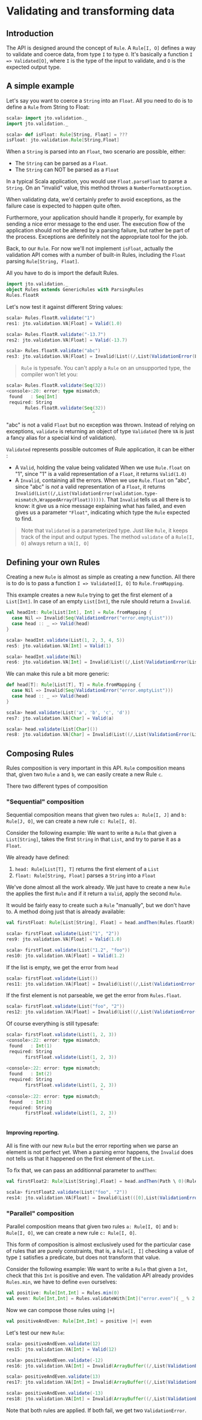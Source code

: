 # Validating and transforming data

## Introduction

The API is designed around the concept of `Rule`. A `Rule[I, O]` defines a way to validate and coerce data, from type `I` to type `O`. It's basically a function `I => Validated[O]`, where `I` is the type of the input to validate, and `O` is the expected output type.

## A simple example

Let's say you want to coerce a `String` into an `Float`.
All you need to do is to define a `Rule` from String to Float:

```scala
scala> import jto.validation._
import jto.validation._

scala> def isFloat: Rule[String, Float] = ???
isFloat: jto.validation.Rule[String,Float]
```

When a `String` is parsed into an `Float`, two scenario are possible, either:

- The `String` can be parsed as a `Float`.
- The `String` can NOT be parsed as a `Float`

In a typical Scala application, you would use `Float.parseFloat` to parse a `String`. On an "invalid" value, this method throws a `NumberFormatException`.

When validating data, we'd certainly prefer to avoid exceptions, as the failure case is expected to happen quite often.

Furthermore, your application should handle it properly, for example by sending a nice error message to the end user. The execution flow of the application should not be altered by a parsing failure, but rather be part of the process. Exceptions are definitely not the appropriate tool for the job.

Back, to our `Rule`. For now we'll not implement `isFloat`, actually the validation API comes with a number of built-in Rules, including the `Float` parsing `Rule[String, Float]`.

All you have to do is import the default Rules.

```scala
import jto.validation._
object Rules extends GenericRules with ParsingRules
Rules.floatR
```

Let's now test it against different String values:

```scala
scala> Rules.floatR.validate("1")
res1: jto.validation.VA[Float] = Valid(1.0)

scala> Rules.floatR.validate("-13.7")
res2: jto.validation.VA[Float] = Valid(-13.7)

scala> Rules.floatR.validate("abc")
res3: jto.validation.VA[Float] = Invalid(List((/,List(ValidationError(List(error.number),WrappedArray(Float))))))
```

> `Rule` is typesafe. You can't apply a `Rule` on an unsupported type, the compiler won't let you:
>
```scala
scala> Rules.floatR.validate(Seq(32))
<console>:20: error: type mismatch;
 found   : Seq[Int]
 required: String
       Rules.floatR.validate(Seq(32))
                                ^
```

"abc" is not a valid `Float` but no exception was thrown. Instead of relying on exceptions, `validate` is returning an object of type `Validated` (here `VA` is just a fancy alias for a special kind of validation).

`Validated` represents possible outcomes of Rule application, it can be either :

- A `Valid`, holding the value being validated
  When we use `Rule.float` on "1", since "1" is a valid representation of a `Float`, it returns `Valid(1.0)`
- A `Invalid`, containing all the errors.
  When we use `Rule.float` on "abc", since "abc" is *not* a valid representation of a `Float`, it returns `Invalid(List((/,List(ValidationError(validation.type-mismatch,WrappedArray(Float))))))`. That `Invalid` tells us all there is to know: it give us a nice message explaining what has failed, and even gives us a parameter `"Float"`, indicating which type the `Rule` expected to find.

> Note that `Validated` is a parameterized type. Just like `Rule`, it keeps track of the input and output types.
The method `validate` of a `Rule[I, O]` always return a `VA[I, O]`

## Defining your own Rules

Creating a new `Rule` is almost as simple as creating a new function.
All there is to do is to pass a function `I => Validated[I, O]` to `Rule.fromMapping`.

This example creates a new `Rule` trying to get the first element of a `List[Int]`.
In case of an empty `List[Int]`, the rule should return a `Invalid`.

```scala
val headInt: Rule[List[Int], Int] = Rule.fromMapping {
  case Nil => Invalid(Seq(ValidationError("error.emptyList")))
  case head :: _ => Valid(head)
}
```

```scala
scala> headInt.validate(List(1, 2, 3, 4, 5))
res5: jto.validation.VA[Int] = Valid(1)

scala> headInt.validate(Nil)
res6: jto.validation.VA[Int] = Invalid(List((/,List(ValidationError(List(error.emptyList),WrappedArray())))))
```

We can make this rule a bit more generic:

```scala
def head[T]: Rule[List[T], T] = Rule.fromMapping {
  case Nil => Invalid(Seq(ValidationError("error.emptyList")))
  case head :: _ => Valid(head)
}
```

```scala
scala> head.validate(List('a', 'b', 'c', 'd'))
res7: jto.validation.VA[Char] = Valid(a)

scala> head.validate(List[Char]())
res8: jto.validation.VA[Char] = Invalid(List((/,List(ValidationError(List(error.emptyList),WrappedArray())))))
```

## Composing Rules

Rules composition is very important in this API. `Rule` composition means that, given two `Rule` `a` and `b`, we can easily create a new Rule `c`.

There two different types of composition

### "Sequential" composition

Sequential composition means that given two rules `a: Rule[I, J]` and `b: Rule[J, O]`, we can create a new rule `c: Rule[I, O]`.

Consider the following example: We want to write a `Rule` that given a `List[String]`, takes the first `String` in that `List`, and try to parse it as a `Float`.

We already have defined:

1. `head: Rule[List[T], T]` returns the first element of a `List`
2. `float: Rule[String, Float]` parses a `String` into a `Float`

We've done almost all the work already. We just have to create a new `Rule` the applies the first `Rule` and if it return a `Valid`, apply the second `Rule`.

It would be fairly easy to create such a `Rule` "manually", but we don't have to. A method doing just that is already available:

```scala
val firstFloat: Rule[List[String], Float] = head.andThen(Rules.floatR)
```
```scala
scala> firstFloat.validate(List("1", "2"))
res9: jto.validation.VA[Float] = Valid(1.0)

scala> firstFloat.validate(List("1.2", "foo"))
res10: jto.validation.VA[Float] = Valid(1.2)
```

If the list is empty, we get the error from `head`

```scala
scala> firstFloat.validate(List())
res11: jto.validation.VA[Float] = Invalid(List((/,List(ValidationError(List(error.emptyList),WrappedArray())))))
```

If the first element is not parseable, we get the error from `Rules.float`.

```scala
scala> firstFloat.validate(List("foo", "2"))
res12: jto.validation.VA[Float] = Invalid(List((/,List(ValidationError(List(error.number),WrappedArray(Float))))))
```

Of course everything is still typesafe:

```scala
scala> firstFloat.validate(List(1, 2, 3))
<console>:22: error: type mismatch;
 found   : Int(1)
 required: String
       firstFloat.validate(List(1, 2, 3))
                                ^
<console>:22: error: type mismatch;
 found   : Int(2)
 required: String
       firstFloat.validate(List(1, 2, 3))
                                   ^
<console>:22: error: type mismatch;
 found   : Int(3)
 required: String
       firstFloat.validate(List(1, 2, 3))
                                      ^
```

#### Improving reporting.

All is fine with our new `Rule` but the error reporting when we parse an element is not perfect yet.
When a parsing error happens, the `Invalid` does not tells us that it happened on the first element of the `List`.

To fix that, we can pass  an additionnal parameter to `andThen`:

```scala
val firstFloat2: Rule[List[String],Float] = head.andThen(Path \ 0)(Rules.floatR)
```
```scala
scala> firstFloat2.validate(List("foo", "2"))
res14: jto.validation.VA[Float] = Invalid(List(([0],List(ValidationError(List(error.number),WrappedArray(Float))))))
```

### "Parallel" composition

Parallel composition means that given two rules `a: Rule[I, O]` and `b: Rule[I, O]`, we can create a new rule `c: Rule[I, O]`.

This form of composition is almost exclusively used for the particular case of rules that are purely constraints, that is, a `Rule[I, I]` checking a value of type `I` satisfies a predicate, but does not transform that value.

Consider the following example: We want to write a `Rule` that given a `Int`, check that this `Int` is positive and even.
The validation API already provides `Rules.min`, we have to define `even` ourselves:

```scala
val positive: Rule[Int,Int] = Rules.min(0)
val even: Rule[Int,Int] = Rules.validateWith[Int]("error.even"){ _ % 2 == 0 }
```

Now we can compose those rules using `|+|`

```scala
val positiveAndEven: Rule[Int,Int] = positive |+| even
```

Let's test our new `Rule`:

```scala
scala> positiveAndEven.validate(12)
res15: jto.validation.VA[Int] = Valid(12)

scala> positiveAndEven.validate(-12)
res16: jto.validation.VA[Int] = Invalid(ArrayBuffer((/,List(ValidationError(List(error.min),WrappedArray(0))))))

scala> positiveAndEven.validate(13)
res17: jto.validation.VA[Int] = Invalid(ArrayBuffer((/,List(ValidationError(List(error.even),WrappedArray())))))

scala> positiveAndEven.validate(-13)
res18: jto.validation.VA[Int] = Invalid(ArrayBuffer((/,List(ValidationError(List(error.min),WrappedArray(0)), ValidationError(List(error.even),WrappedArray())))))
```

Note that both rules are applied. If both fail, we get two `ValidationError`.
